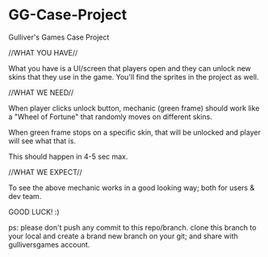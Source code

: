 # GG-Case-Project

Gulliver's Games Case Project 

//WHAT YOU HAVE//


What you have is a UI/screen that players open and they can unlock new skins that they use in the game.
You'll find the sprites in the project as well.


//WHAT WE NEED//

When player clicks unlock button, mechanic (green frame) should work like a "Wheel of Fortune" that randomly moves on different skins.

When green frame stops on a specific skin, that will be unlocked and player will see what that is.

This should happen in 4-5 sec max.

//WHAT WE EXPECT//

To see the above mechanic works in a good looking way; both for users & dev team.

GOOD LUCK! :)

ps: please don't push any commit to this repo/branch. clone this branch to your local and create a brand new branch on your git; and share with gulliversgames account.
